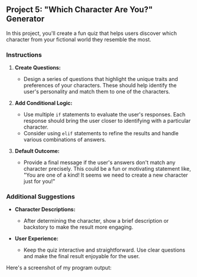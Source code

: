 ## Project 5: "Which Character Are You?" Generator

In this project, you'll create a fun quiz that helps users discover which character from your fictional world they resemble the most.

### Instructions

1. **Create Questions:**
   - Design a series of questions that highlight the unique traits and preferences of your characters. These should help identify the user's personality and match them to one of the characters.

2. **Add Conditional Logic:**
   - Use multiple `if` statements to evaluate the user's responses. Each response should bring the user closer to identifying with a particular character.
   - Consider using `elif` statements to refine the results and handle various combinations of answers.

3. **Default Outcome:**
   - Provide a final message if the user's answers don't match any character precisely. This could be a fun or motivating statement like, "You are one of a kind! It seems we need to create a new character just for you!"

### Additional Suggestions

- **Character Descriptions:**
  - After determining the character, show a brief description or backstory to make the result more engaging.

- **User Experience:**
  - Keep the quiz interactive and straightforward. Use clear questions and make the final result enjoyable for the user.


Here's a screenshot of my program output:
